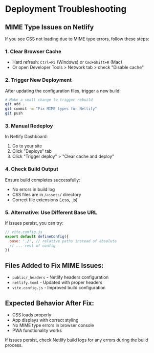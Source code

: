 # Deployment Troubleshooting

## MIME Type Issues on Netlify

If you see CSS not loading due to MIME type errors, follow these steps:

### 1. Clear Browser Cache
- Hard refresh: `Ctrl+F5` (Windows) or `Cmd+Shift+R` (Mac)
- Or open Developer Tools > Network tab > check "Disable cache"

### 2. Trigger New Deployment
After updating the configuration files, trigger a new build:

```bash
# Make a small change to trigger rebuild
git add .
git commit -m "Fix MIME types for Netlify"
git push
```

### 3. Manual Redeploy
In Netlify Dashboard:
1. Go to your site
2. Click "Deploys" tab
3. Click "Trigger deploy" > "Clear cache and deploy"

### 4. Check Build Output
Ensure build completes successfully:
- No errors in build log
- CSS files are in `/assets/` directory
- Correct file extensions (.css, .js)

### 5. Alternative: Use Different Base URL
If issues persist, you can try:

```js
// vite.config.js
export default defineConfig({
  base: './', // relative paths instead of absolute
  // ... rest of config
})
```

## Files Added to Fix MIME Issues:
- `public/_headers` - Netlify headers configuration
- `netlify.toml` - Updated with proper headers
- `vite.config.js` - Improved build configuration

## Expected Behavior After Fix:
- CSS loads properly
- App displays with correct styling
- No MIME type errors in browser console
- PWA functionality works

If issues persist, check Netlify build logs for any errors during the build process.